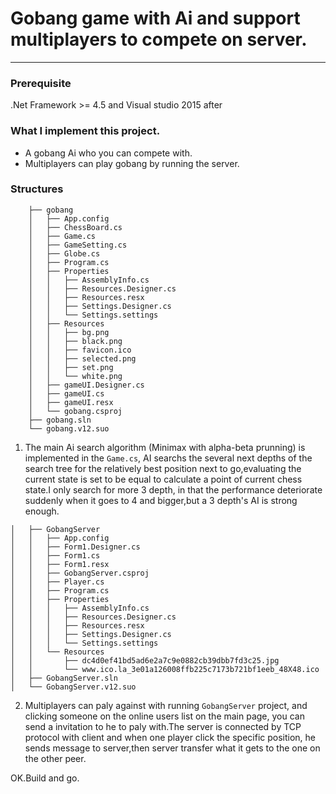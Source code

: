Gobang game with Ai and support multiplayers to compete on server.
=============
---

### Prerequisite
   .Net Framework >= 4.5
   and Visual studio 2015 after

### What I implement this project.
* A gobang Ai who you can compete with.
* Multiplayers can play gobang by running the server.

### Structures
```gobang
    ├── gobang
    │   ├── App.config
    │   ├── ChessBoard.cs
    │   ├── Game.cs
    │   ├── GameSetting.cs
    │   ├── Globe.cs
    │   ├── Program.cs
    │   ├── Properties
    │   │   ├── AssemblyInfo.cs
    │   │   ├── Resources.Designer.cs
    │   │   ├── Resources.resx
    │   │   ├── Settings.Designer.cs
    │   │   └── Settings.settings
    │   ├── Resources
    │   │   ├── bg.png
    │   │   ├── black.png
    │   │   ├── favicon.ico
    │   │   ├── selected.png
    │   │   ├── set.png
    │   │   └── white.png
    │   ├── gameUI.Designer.cs
    │   ├── gameUI.cs
    │   ├── gameUI.resx
    │   └── gobang.csproj
    ├── gobang.sln
    └── gobang.v12.suo
```
1. The main Ai search algorithm (Minimax with alpha-beta prunning) is implemented in the ```Game.cs```, AI searchs the several next depths of the search tree for the relatively best position next to go,evaluating the current state is set to be equal to calculate a point of current chess state.I only search for more 3 depth, in that the performance deteriorate suddenly when it goes to 4 and bigger,but a 3 depth's AI is strong enough.


```├── GobangServer
│   ├── GobangServer
│   │   ├── App.config
│   │   ├── Form1.Designer.cs
│   │   ├── Form1.cs
│   │   ├── Form1.resx
│   │   ├── GobangServer.csproj
│   │   ├── Player.cs
│   │   ├── Program.cs
│   │   ├── Properties
│   │   │   ├── AssemblyInfo.cs
│   │   │   ├── Resources.Designer.cs
│   │   │   ├── Resources.resx
│   │   │   ├── Settings.Designer.cs
│   │   │   └── Settings.settings
│   │   └── Resources
│   │       ├── dc4d0ef41bd5ad6e2a7c9e0882cb39dbb7fd3c25.jpg
│   │       └── www.ico.la_3e01a126008ffb225c7173b721bf1eeb_48X48.ico
│   ├── GobangServer.sln
│   └── GobangServer.v12.suo
```

2. Multiplayers can paly against with running ```GobangServer``` project, and clicking someone on the online users list on the main page, you can send a invitation to he to paly with.The server is connected by TCP protocol with client and when one player click the specific position, he sends message to server,then server transfer what it gets to the one on the other peer.


OK.Build and go.




